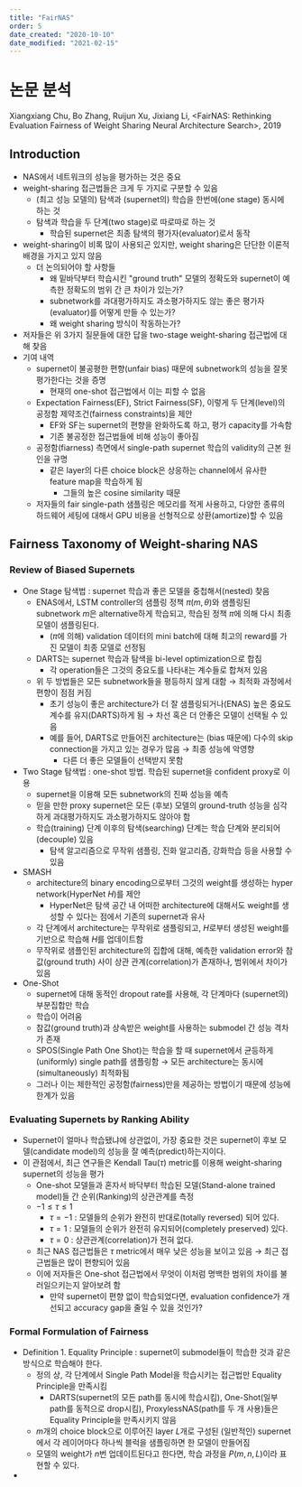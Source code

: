 ```yaml
---
title: "FairNAS"
order: 5
date_created: "2020-10-10"
date_modified: "2021-02-15"
---
```


# 논문 분석

Xiangxiang Chu, Bo Zhang, Ruijun Xu, Jixiang Li, \<FairNAS: Rethinking Evaluation Fairness of Weight Sharing Neural Architecture Search\>, 2019

## Introduction

- NAS에서 네트워크의 성능을 평가하는 것은 중요
- weight-sharing 접근법들은 크게 두 가지로 구분할 수 있음
  - (최고 성능 모델의) 탐색과 (supernet의) 학습을 한번에(one stage) 동시에 하는 것
  - 탐색과 학습을 두 단계(two stage)로 따로따로 하는 것
    - 학습된 supernet은 최종 탐색의 평가자(evaluator)로서 동작
- weight-sharing이 비록 많이 사용되곤 있지만, weight sharing은 단단한 이론적 배경을 가지고 있지 않음
  - 더 논의되어야 할 사항들
    - 왜 밑바닥부터 학습시킨 "ground truth" 모델의 정확도와 supernet이 예측한 정확도의 범위 간 큰 차이가 있는가?
    - subnetwork를 과대평가하지도 과소평가하지도 않는 좋은 평가자(evaluator)를 어떻게 만들 수 있는가?
    - 왜 weight sharing 방식이 작동하는가?
- 저자들은 위 3가지 질문들에 대한 답을 two-stage weight-sharing 접근법에 대해 찾음
- 기여 내역
  - supernet이 불공평한 편향(unfair bias) 때문에 subnetwork의 성능을 잘못 평가한다는 것을 증명
    - 현재의 one-shot 접근법에서 이는 피할 수 없음
  - Expectation Fairness(EF), Strict Fairness(SF), 이렇게 두 단계(level)의 공정함 제약조건(fairness constraints)을 제안
    - EF와 SF는 supernet의 편향을 완화하도록 하고, 평가 capacity를 가속함
    - 기존 불공정한 접근법들에 비해 성능이 좋아짐
  - 공정함(fiarness) 측면에서 single-path supernet 학습의 validity의 근본 원인을 규명
    - 같은 layer의 다른 choice block은 상응하는 channel에서 유사한 feature map을 학습하게 됨
      - 그들의 높은 cosine similarity 때문
  - 저자들의 fair single-path 샘플링은 메모리를 적게 사용하고, 다양한 종류의 하드웨어 세팅에 대해서 GPU 비용을 선형적으로 상환(amortize)할 수 있음

## Fairness Taxonomy of Weight-sharing NAS

### Review of Biased Supernets

- One Stage 탐색법 : supernet 학습과 좋은 모델을 중첩해서(nested) 찾음
  - ENAS에서, LSTM controller의 샘플링 정책 $\pi(m, \theta)$와 샘플링된 subnetwork $m$은 alternative하게 학습되고, 학습된 정책 $\pi$에 의해 다시 최종 모델이 샘플링된다.
    - ($\pi$에 의해) validation 데이터의 mini batch에 대해 최고의 reward를 가진 모델이 최종 모델로 선정됨
  - DARTS는 supernet 학습과 탐색을 bi-level optimization으로 합침
    - 각 operation들은 그것의 중요도를 나타내는 계수들로 합쳐저 있음
  - 위 두 방법들은 모든 subnetwork들을 평등하지 않게 대함 → 최적화 과정에서 편향이 점점 커짐
    - 초기 성능이 좋은 architecture가 더 잘 샘플링되거나(ENAS) 높은 중요도 계수를 유지(DARTS)하게 됨 → 차선 혹은 더 안좋은 모델이 선택될 수 있음
    - 예를 들어, DARTS로 만들어진 architecture는 (bias 때문에) 다수의 skip connection을 가지고 있는 경우가 많음 → 최종 성능에 악영향
      - 다른 더 좋은 모델들이 선택받지 못함
- Two Stage 탐색법 : one-shot 방법. 학습된 supernet을 confident proxy로 이용
  - supernet을 이용해 모든 subnetwork의 진짜 성능을 예측
  - 믿을 만한 proxy supernet은 모든 (후보) 모델의 ground-truth 성능을 심각하게 과대평가하지도 과소평가하지도 않아야 함
  - 학습(training) 단계 이후의 탐색(searching) 단계는 학습 단계와 분리되어(decouple) 있음
    - 탐색 알고리즘으로 무작위 샘플링, 진화 알고리즘, 강화학습 등을 사용할 수 있음
- SMASH
  - architecture의 binary encoding으로부터 그것의 weight를 생성하는 hyper network(HyperNet $H$)를 제안
    - HyperNet은 탐색 공간 내 어떠한 architecture에 대해서도 weight를 생성할 수 있다는 점에서 기존의 supernet과 유사
  - 각 단계에서 architecture는 무작위로 샘플링되고, $H$로부터 생성된 weight를 기반으로 학습해 $H$를 업데이트함
  - 무작위로 샘플인된 architecture의 집합에 대해, 예측한 validation error와 참값(ground truth) 사이 상관 관계(correlation)가 존재하나, 범위에서 차이가 있음
- One-Shot
  - supernet에 대해 동적인 dropout rate를 사용해, 각 단계마다 (supernet의) 부분집합만 학습
  - 학습이 어려움
  - 참값(ground truth)과 상속받은 weight를 사용하는 submodel 간 성능 격차가 존재
  - SPOS(Single Path One Shot)는 학습을 할 때 supernet에서 균등하게(uniformly) single path를 샘플링함 → 모든 architecture는 동시에(simultaneously) 최적화됨
  - 그러나 이는 제한적인 공정함(fairness)만을 제공하는 방법이기 때문에 성능에 한계가 있음

### Evaluating Supernets by Ranking Ability

- Supernet이 얼마나 학습됐냐에 상관없이, 가장 중요한 것은 supernet이 후보 모델(candidate model)의 성능을 잘 예측(predict)하는지이다.
- 이 관점에서, 최근 연구들은 Kendall Tau($\tau$) metric를 이용해 weight-sharing supernet의 성능을 평가
  - One-shot 모델들과 혼자서 바닥부터 학습된 모델(Stand-alone trained model)들 간 순위(Ranking)의 상관관계를 측정
  - $-1 \le \tau \le 1$
    - $\tau = -1$ : 모델들의 순위가 완전히 반대로(totally reversed) 되어 있다.
    - $\tau = 1$ : 모델들의 순위가 완전히 유지되어(completely preserved) 있다.
    - $\tau = 0$ : 상관관계(correlation)가 전혀 없다.
  - 최근 NAS 접근법들은 $\tau$ metric에서 매우 낮은 성능을 보이고 있음 → 최근 접근법들은 많이 편향되어 있음
  - 이에 저자들은 One-shot 접근법에서 무엇이 이처럼 명백한 범위의 차이를 불러일으키는지 알아보려 함
    - 만약 supernet이 편향 없이 학습되었다면, evaluation confidence가 개선되고 accuracy gap을 줄일 수 있을 것인가?

### Formal Formulation of Fairness

- Definition 1. Equality Principle : supernet이 submodel들이 학습한 것과 같은 방식으로 학습해야 한다.
  - 정의 상, 각 단계에서 Single Path Model을 학습시키는 접근법만 Equality Principle을 만족시킴
    - DARTS(supernet의 모든 path를 동시에 학습시킴), One-Shot(일부 path를 동적으로 drop시킴), ProxylessNAS(path를 두 개 사용)들은 Equality Principle을 만족시키지 않음
  - $m$개의 choice block으로 이루어진 layer $L$개로 구성된 (일반적인) supernet에서 각 레이어마다 하나씩 블럭을 샘플링하면 한 모델이 만들어짐
  - 모델의 weight가 $n$번 업데이트된다고 한다면, 학습 과정을 $P(m, n, L)$이라 표현할 수 있다.
- 